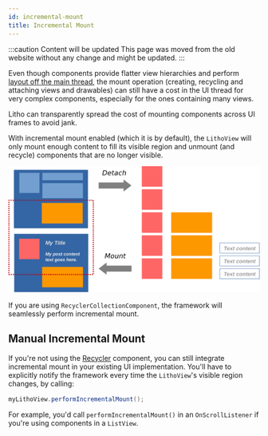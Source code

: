 ```yaml
---
id: incremental-mount
title: Incremental Mount
---
```


:::caution Content will be updated
This page was moved from the old website without any change and might be updated.
:::

Even though components provide flatter view hierarchies and perform [layout off the main thread](/docs/asynchronous-layout), the mount operation (creating, recycling and attaching views and drawables) can still have a cost in the UI thread for very complex components, especially for the ones containing many views.

Litho can transparently spread the cost of mounting components across UI frames to avoid jank.

With incremental mount enabled (which it is by default), the `LithoView` will only mount enough content to fill its visible region and unmount (and recycle) components that are no longer visible.

![Incremental Mount Diagram](/images/incremental-mount.png)

If you are using `RecyclerCollectionComponent`, the framework will seamlessly perform incremental mount.

## Manual Incremental Mount

If you're not using the [Recycler](pathname:///javadoc/com/facebook/litho/widget/Recycler.html) component, you can still integrate incremental mount in your existing UI implementation. You'll have to explicitly notify the framework every time the `LithoView`'s visible region changes, by calling:

```java
myLithoView.performIncrementalMount();
```

For example, you'd call `performIncrementalMount()` in an `OnScrollListener` if you're using components in a `ListView`.
